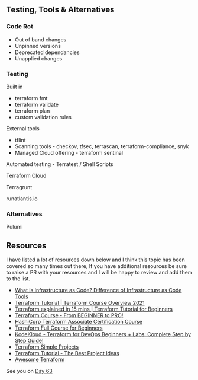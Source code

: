 ## Testing, Tools & Alternatives

### Code Rot 

- Out of band changes 
- Unpinned versions 
- Deprecated dependancies 
- Unapplied changes 

### Testing 

Built in 

- terraform fmt 
- terraform validate 
- terraform plan 
- custom validation rules 

External tools 
- tflint 
- Scanning tools - checkov, tfsec, terrascan, terraform-compliance, snyk 
- Managed Cloud offering - terraform sentinal 

Automated testing - Terratest / Shell Scripts 

Terraform Cloud

Terragrunt 

runatlantis.io 

### Alternatives 

Pulumi 
 

## Resources 
I have listed a lot of resources down below and I think this topic has been covered so many times out there, If you have additional resources be sure to raise a PR with your resources and I will be happy to review and add them to the list. 

- [What is Infrastructure as Code? Difference of Infrastructure as Code Tools ](https://www.youtube.com/watch?v=POPP2WTJ8es)
- [Terraform Tutorial | Terraform Course Overview 2021](https://www.youtube.com/watch?v=m3cKkYXl-8o)
- [Terraform explained in 15 mins | Terraform Tutorial for Beginners ](https://www.youtube.com/watch?v=l5k1ai_GBDE)
- [Terraform Course - From BEGINNER to PRO!](https://www.youtube.com/watch?v=7xngnjfIlK4&list=WL&index=141&t=16s)
- [HashiCorp Terraform Associate Certification Course](https://www.youtube.com/watch?v=V4waklkBC38&list=WL&index=55&t=111s)
- [Terraform Full Course for Beginners](https://www.youtube.com/watch?v=EJ3N-hhiWv0&list=WL&index=39&t=27s)
- [KodeKloud -  Terraform for DevOps Beginners + Labs: Complete Step by Step Guide!](https://www.youtube.com/watch?v=YcJ9IeukJL8&list=WL&index=16&t=11s)
- [Terraform Simple Projects](https://terraform.joshuajebaraj.com/)
- [Terraform Tutorial - The Best Project Ideas](https://www.youtube.com/watch?v=oA-pPa0vfks)
- [Awesome Terraform](https://github.com/shuaibiyy/awesome-terraform)

See you on [Day 63](day63.md)